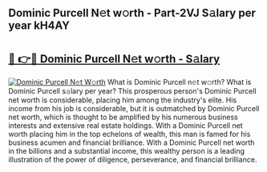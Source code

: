 ## Dominic Purcell N𝚎t w𝚘rth - Part-2VJ S𝚊lary per year kH4AY

# <h2><a href="http://gc2hlw.nevu.top/?p=Dominic+Purcell">🔗 👉🔴 Dominic Purcell N𝚎t w𝚘rth - S𝚊lary</a></h2>

[![Dominic Purcell N𝚎t W𝚘rth](https://i.imgur.com/Oavwk0R.jpeg)](http://gc2hlw.nevu.top/?p=Dominic+Purcell)
What is Dominic Purcell n𝚎t w𝚘rth? What is Dominic Purcell s𝚊lary per year?
This prosperous person's Dominic Purcell net worth is considerable, placing him among the industry's elite. His income from his job is considerable, but it is outmatched by Dominic Purcell net worth, which is thought to be amplified by his numerous business interests and extensive real estate holdings. With a Dominic Purcell net worth placing him in the top echelons of wealth, this man is famed for his business acumen and financial brilliance. With a Dominic Purcell net worth in the billions and a substantial income, this wealthy person is a leading illustration of the power of diligence, perseverance, and financial brilliance.
